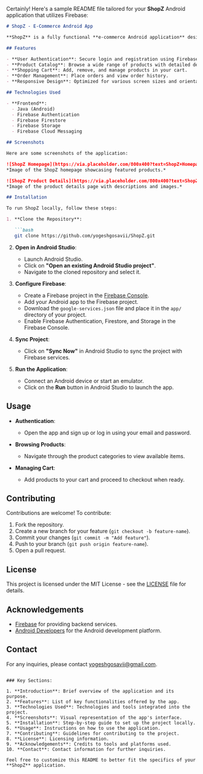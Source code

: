 Certainly! Here's a sample README file tailored for your **ShopZ** Android application that utilizes Firebase:

```markdown
# ShopZ - E-Commerce Android App

**ShopZ** is a fully functional **e-commerce Android application** designed to provide users with a seamless shopping experience. Built using **Android Studio** and integrated with **Firebase**, ShopZ offers features such as user authentication, product browsing, cart management, and order processing.

## Features

- **User Authentication**: Secure login and registration using Firebase Authentication.
- **Product Catalog**: Browse a wide range of products with detailed descriptions and images.
- **Shopping Cart**: Add, remove, and manage products in your cart.
- **Order Management**: Place orders and view order history.
- **Responsive Design**: Optimized for various screen sizes and orientations.

## Technologies Used

- **Frontend**:
  - Java (Android)
  - Firebase Authentication
  - Firebase Firestore
  - Firebase Storage
  - Firebase Cloud Messaging

## Screenshots

Here are some screenshots of the application:

![ShopZ Homepage](https://via.placeholder.com/800x400?text=ShopZ+Homepage)
*Image of the ShopZ homepage showcasing featured products.*

![ShopZ Product Details](https://via.placeholder.com/800x400?text=ShopZ+Product+Details)
*Image of the product details page with descriptions and images.*

## Installation

To run ShopZ locally, follow these steps:

1. **Clone the Repository**:

   ```bash
   git clone https://github.com/yogeshgosavii/ShopZ.git
   ```

2. **Open in Android Studio**:
   - Launch Android Studio.
   - Click on **"Open an existing Android Studio project"**.
   - Navigate to the cloned repository and select it.

3. **Configure Firebase**:
   - Create a Firebase project in the [Firebase Console](https://console.firebase.google.com/).
   - Add your Android app to the Firebase project.
   - Download the `google-services.json` file and place it in the `app/` directory of your project.
   - Enable Firebase Authentication, Firestore, and Storage in the Firebase Console.

4. **Sync Project**:
   - Click on **"Sync Now"** in Android Studio to sync the project with Firebase services.

5. **Run the Application**:
   - Connect an Android device or start an emulator.
   - Click on the **Run** button in Android Studio to launch the app.

## Usage

- **Authentication**:
  - Open the app and sign up or log in using your email and password.

- **Browsing Products**:
  - Navigate through the product categories to view available items.

- **Managing Cart**:
  - Add products to your cart and proceed to checkout when ready.

## Contributing

Contributions are welcome! To contribute:

1. Fork the repository.
2. Create a new branch for your feature (`git checkout -b feature-name`).
3. Commit your changes (`git commit -m "Add feature"`).
4. Push to your branch (`git push origin feature-name`).
5. Open a pull request.

## License

This project is licensed under the MIT License - see the [LICENSE](LICENSE) file for details.

## Acknowledgements

- [Firebase](https://firebase.google.com/) for providing backend services.
- [Android Developers](https://developer.android.com/) for the Android development platform.

## Contact

For any inquiries, please contact [yogeshgosavii@gmail.com](mailto:yogeshgosavii@gmail.com).
```

### Key Sections:

1. **Introduction**: Brief overview of the application and its purpose.
2. **Features**: List of key functionalities offered by the app.
3. **Technologies Used**: Technologies and tools integrated into the project.
4. **Screenshots**: Visual representation of the app's interface.
5. **Installation**: Step-by-step guide to set up the project locally.
6. **Usage**: Instructions on how to use the application.
7. **Contributing**: Guidelines for contributing to the project.
8. **License**: Licensing information.
9. **Acknowledgements**: Credits to tools and platforms used.
10. **Contact**: Contact information for further inquiries.

Feel free to customize this README to better fit the specifics of your **ShopZ** application. 
